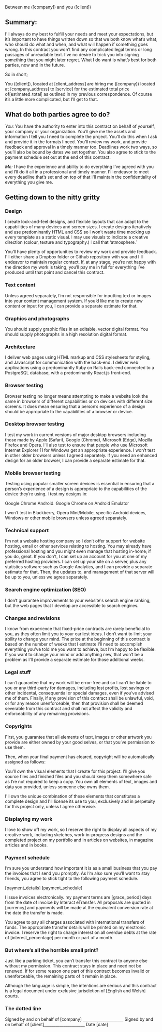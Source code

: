 

Between me ([company])
and you ([client])

## Summary:

I'll always do my best to fulfill your needs and meet your expectations, but it’s important to have things written down so that we both know what’s what, who should do what and when, and what will happen if something goes wrong. In this contract you won’t find any complicated legal terms or long passages of unreadable text. I’ve no desire to trick you into signing something that you might later regret. What I do want is what’s best for both parties, now and in the future.

So in short;

You ([client]), located at [client_address] are hiring me ([company]) located at [company_address] to [service] for the estimated total price of[estimated_total] as outlined in my previous correspondence. Of course it’s a little more complicated, but I'll get to that.

## What do both parties agree to do?

*You:* You have the authority to enter into this contract on behalf of yourself, your company or your organization. You’ll give me the assets and information I tell you I need to complete the project. You’ll do this when I ask and provide it in the formats I need. You’ll review my work, and provide feedback and approval in a timely manner too. Deadlines work two ways, so you’ll also be bound by dates we set together. You also agree to stick to the payment schedule set out at the end of this contract.

*Me:* I have the experience and ability to do everything I’ve agreed with you and I'll do it all in a professional and timely manner. I'll endeavor to meet every deadline that’s set and on top of that I'll maintain the confidentiality of everything you give me.

## Getting down to the nitty gritty

### Design

I create look-and-feel designs, and flexible layouts that can adapt to the capabilities of many devices and screen sizes. I create designs iteratively and use predominantly HTML and CSS so I won’t waste time mocking up every template as a static visual. I may use visuals to indicate a creative direction (colour, texture and typography.) I call that ‘atmosphere.’

You’ll have plenty of opportunities to review my work and provide feedback. I'll either share a Dropbox folder or Github repository with you and I'll endeavor to maintain regular contact. If, at any stage, you’re not happy with the direction my work is taking, you’ll pay me in full for everything I’ve produced until that point and cancel this contract.

### Text content

Unless agreed separately, I’m not responsible for inputting text or images into your content management system. If you’d like me to create new content or input for you, I can provide a separate estimate for that.

### Graphics and photographs

You should supply graphic files in an editable, vector digital format. You should supply photographs in a high resolution digital format.

### Architecture

I deliver web pages using HTML markup and CSS stylesheets for styling, and Javascript for communication with the back-end. I deliver web applications using a predominantly Ruby on Rails back-end connected to a PostgreSQL database, with a predominantly React.js front-end.

### Browser testing

Browser testing no longer means attempting to make a website look the same in browsers of different capabilities or on devices with different size screens. It does mean ensuring that a person’s experience of a design should be appropriate to the capabilities of a browser or device.

### Desktop browser testing

I test my work in current versions of major desktop browsers including those made by Apple (Safari), Google (Chrome), Microsoft (Edge), Mozilla Firefox and Opera. I'll also test to ensure that people who use Microsoft Internet Explorer 11 for Windows get an appropriate experience. I won’t test in other older browsers unless I agreed separately. If you need an enhanced design for an older browser, I can provide a separate estimate for that.

### Mobile browser testing

Testing using popular smaller screen devices is essential in ensuring that a person’s experience of a design is appropriate to the capabilities of the device they’re using. I test my designs in:

Google Chrome
Android: Google Chrome on Android Emulator

I won’t test in Blackberry, Opera Mini/Mobile, specific Android devices, Windows or other mobile browsers unless agreed separately.

### Technical support

I’m not a website hosting company so I don’t offer support for website hosting, email or other services relating to hosting. You may already have professional hosting and you might even manage that hosting in-home; if you do, great. If you don’t, I can set up an account for you at one of my preferred hosting providers. I can set up your site on a server, plus any statistics software such as Google Analytics, and I can provide a separate estimate for that. Then, the updates to, and management of that server will be up to you, unless we agree
separately.

### Search engine optimization (SEO)

I don’t guarantee improvements to your website's search engine ranking, but the web pages that I develop are accessible to search engines.

### Changes and revisions

I know from experience that fixed-price contracts are rarely beneficial to you, as they often limit you to your earliest ideas. I don’t want to limit your ability to change your mind. The price at the beginning of this contract is based on the
number of weeks that I estimate I'll need to accomplish everything you’ve told me you want to achieve, but I’m happy to be flexible. If you want to change your mind or add anything new, that won’t be a problem as I'll provide a separate estimate for those additional weeks.

### Legal stuff

I can’t guarantee that my work will be error-free and so I can’t be liable to you or any third-party for damages, including lost profits, lost savings or other incidental, consequential or special damages, even if you’ve advised me of them. Finally, if any provision of this contract shall be unlawful, void, or for any reason unenforceable, then that provision shall be deemed severable from this contract and shall not affect the validity and enforceability of any remaining provisions.

### Copyrights

First, you guarantee that all elements of text, images or other artwork you provide are either owned by your good selves, or that you’ve permission to use them.

Then, when your final payment has cleared, copyright will be automatically assigned as follows:

You’ll own the visual elements that I create for this project. I'll give you source files and finished files and you should keep them somewhere safe as I’re not required to keep a copy. You own all elements of text, images and data you provided, unless someone else owns them.

I'll own the unique combination of these elements that constitutes a complete design and I'll license its use to you, exclusively and in perpetuity for this project only, unless I agree otherwise.

### Displaying my work

I love to show off my work, so I reserve the right to display all aspects of my creative work, including sketches, work-in-progress designs and the completed project on my portfolio and in articles on websites, in magazine articles and in books.

### Payment schedule

I’m sure you understand how important it is as a small business that you pay the invoices that I send you promptly. As I’m also sure you’ll want to stay friends, you agree to stick tight to the following payment schedule.

[payment_details]
[payment_schedule]


I issue invoices electronically. my payment terms are [grace_period] days from the date of invoice by Interact eTransfer. All proposals are quoted in [currency] and payments will be made at the equivalent conversion rate at the date the transfer is made.

You agree to pay all charges associated with international transfers of funds. The appropriate transfer details will be printed on my electronic invoice. I reserve the right to charge interest on all overdue debts at the rate of [interest_percentage]  per month or part of a month.

### But where’s all the horrible small print?

Just like a parking ticket, you can’t transfer this contract to anyone else without my permission. This contract stays in place and need not be renewed. If for some reason one part of this contract becomes invalid or unenforceable, the remaining parts of it remain in place.

Although the language is simple, the intentions are serious and this contract is a legal document under exclusive jurisdiction of [English and Welsh] courts.

### The dotted line

Signed by and on behalf of [company] _____________________
Signed by and on behalf of [client]_____________________
Date [date]
